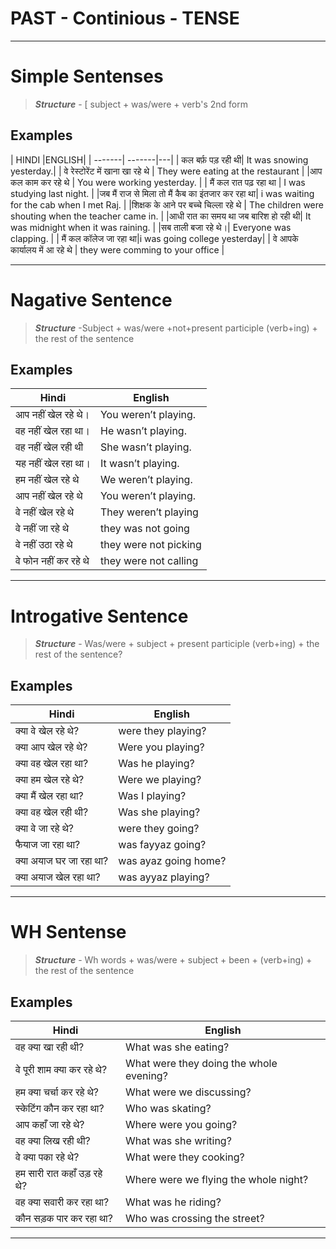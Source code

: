 # PAST - Continious - TENSE

---
# Simple Sentenses

> ___Structure___ - [ subject + was/were + verb's 2nd form

## Examples
| HINDI |ENGLISH|
| -------| -------|---|
| कल बर्फ़ पड़ रही थी| It was snowing yesterday.|
| वे रेस्टोरेंट में खाना खा रहे थे | They were eating at the restaurant |
|आप कल काम कर रहे थे | You were working yesterday. |
| मैं कल रात पढ़ रहा था | I was studying last night.  |
|जब मैं राज से मिला तो मैं कैब का इंतजार कर रहा था| i was waiting for the cab when I met Raj. |
|शिक्षक के आने पर बच्चे चिल्ला रहे थे | The children were shouting when the teacher came in. |
|आधी रात का समय था जब बारिश हो रही थी| It was midnight when it was raining. |
|सब ताली बजा रहे थे।| Everyone was clapping. |
| मैं कल कॉलेज जा रहा था|i was going college yesterday|
| वे आपके कार्यालय में आ रहे थे | they were comming to your office |

---
# Nagative Sentence

> ___Structure___ -Subject + was/were +not+present participle (verb+ing) + the rest of the sentence

## Examples
| Hindi |English |
| --- | ---|
| आप नहीं खेल रहे थे।|You weren’t playing.|
|वह नहीं खेल रहा था। |He wasn’t playing.|
| वह नहीं खेल रही थी|She wasn’t playing.|
|यह नहीं खेल रहा था। |It wasn’t playing.|
| हम नहीं खेल रहे थे|We weren’t playing.|
| आप नहीं खेल रहे थे|You weren’t playing.|
| वे नहीं खेल रहे थे|They weren’t playing|
| वे नहीं जा रहे थे |they was not going |
|वे नहीं उठा रहे थे | they were not picking | 
| वे फोन नहीं कर रहे थे | they were not calling |

---
# Introgative Sentence

> ___Structure___ - Was/were + subject + present participle (verb+ing) + the rest of the sentence?

## Examples
| Hindi | English |
|------|-----|
| क्या वे खेल रहे थे?| were they playing? |
| क्या आप खेल रहे थे?|Were you playing? |
|क्या वह खेल रहा था?|Was he playing?|
|क्या हम खेल रहे थे?|Were we playing?|
| क्या मैं खेल रहा था?|Was I playing?|
| क्या वह खेल रही थी?|Was she playing?|
|क्या वे जा रहे थे?|were they going? |
| फैयाज जा रहा था?|was fayyaz going?|
|क्या अयाज घर जा रहा था?|was ayaz going home? |
|क्या अयाज खेल रहा था?|was ayyaz playing?|

---
# WH Sentense

> ___Structure___ - Wh words + was/were + subject + been + (verb+ing) + the rest of the sentence

## Examples
| Hindi | English |
| -----|----|
| वह क्या खा रही थी?| What was she eating? |
| वे पूरी शाम क्या कर रहे थे?| What were they doing the whole evening? |
| हम क्या चर्चा कर रहे थे?| What were we discussing? |
|स्केटिंग कौन कर रहा था?| Who was skating?|
|आप कहाँ जा रहे थे?| Where were you going?|
|वह क्या लिख ​​रही थी?| What was she writing?|
|वे क्या पका रहे थे?| What were they cooking? |
|हम सारी रात कहाँ उड़ रहे थे? | Where were we flying the whole night? |
| वह क्या सवारी कर रहा था? | What was he riding? |
| कौन सड़क पार कर रहा था?| Who was crossing the street? |
----